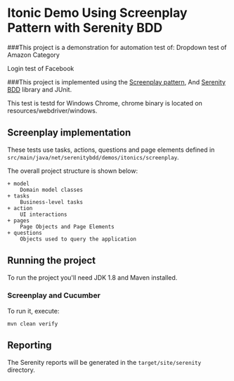 # Itonic Demo Using Screenplay Pattern with Serenity BDD

###This project is a demonstration for automation test of:
Dropdown test of Amazon Category

Login test of Facebook

###This project is implemented using the [Screenplay pattern](https://dzone.com/articles/page-objects-refactored-solid-steps-to-the-screenp), And  [Serenity BDD](http://serenity-bdd.info/#/) library and JUnit.

This test is testd for Windows Chrome, chrome binary is located on resources/webdriver/windows.

## Screenplay implementation

These tests use tasks, actions, questions and page elements defined in `src/main/java/net/serenitybdd/demos/itonics/screenplay`.

The overall project structure is shown below:
````
+ model
    Domain model classes
+ tasks
    Business-level tasks
+ action
    UI interactions
+ pages
    Page Objects and Page Elements
+ questions
    Objects used to query the application
````

## Running the project

To run the project you'll need JDK 1.8 and Maven installed.

### Screenplay and Cucumber

To run it, execute:

```
mvn clean verify
```
## Reporting

The Serenity reports will be generated in the `target/site/serenity` directory.
